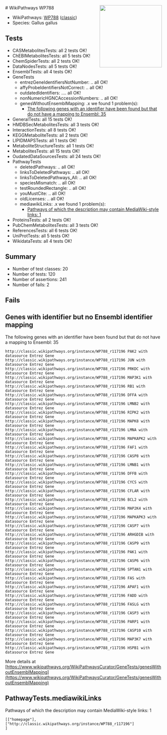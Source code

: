 <img style="float: right; width: 200px" src="https://upload.wikimedia.org/wikipedia/commons/thumb/8/83/Wplogo_with_text_500.png/640px-Wplogo_with_text_500.png" />
# WikiPathways WP788

* WikiPathways: [WP788](https://wikipathways.org/pathways/WP788) ([classic](https://classic.wikipathways.org/instance/WP788))
* Species: Gallus gallus
## Tests
* CASMetabolitesTests: all 2 tests OK!
* ChEBIMetabolitesTests: all 5 tests OK!
* ChemSpiderTests: all 2 tests OK!
* DataNodesTests: all 5 tests OK!
* EnsemblTests: all 4 tests OK!
* GeneTests
    * entrezGeneIdentifiersNotNumber: .. all OK!
    * affyProbeIdentifiersNotCorrect: .. all OK!
    * outdatedIdentifiers: .... all OK!
    * nonNumericHGNCAccessionNumbers: .. all OK!
    * genesWithoutEnsemblMapping: .x we found 1 problem(s):
        * [The following genes with an identifier have been found but that do not have a mapping to Ensembl: 35](#c4e54350)
* GeneralTests: all 15 tests OK!
* HMDBSecMetabolitesTests: all 3 tests OK!
* InteractionTests: all 8 tests OK!
* KEGGMetaboliteTests: all 2 tests OK!
* LIPIDMAPSTests: all 1 tests OK!
* MetaboliteStructureTests: all 1 tests OK!
* MetabolitesTests: all 15 tests OK!
* OudatedDataSourcesTests: all 24 tests OK!
* PathwayTests
    * deletedPathways: .. all OK!
    * linksToDeletedPathways: .. all OK!
    * linksToDeletedPathways_All: .. all OK!
    * speciesMismatch: .. all OK!
    * testRoundedRectangle: .. all OK!
    * youMustCite: .. all OK!
    * oldLicenses: .. all OK!
    * mediawikiLinks: .x we found 1 problem(s):
        * [Pathways of which the description may contain MediaWiki-style links: 1](#da69cf45)
* ProteinsTests: all 2 tests OK!
* PubChemMetabolitesTests: all 3 tests OK!
* ReferencesTests: all 6 tests OK!
* UniProtTests: all 5 tests OK!
* WikidataTests: all 4 tests OK!


## Summary

* Number of test classes: 20
* Number of tests: 120
* Number of assertions: 241
* Number of fails: 2

## Fails

<a name="c4e54350" />

## Genes with identifier but no Ensembl identifier mapping

The following genes with an identifier have been found but that do not have a mapping to Ensembl: 35
```
http://classic.wikipathways.org/instance/WP788_r117196 PAK2 with datasource Entrez Gene
http://classic.wikipathways.org/instance/WP788_r117196 JUN with datasource Entrez Gene
http://classic.wikipathways.org/instance/WP788_r117196 PRKDC with datasource Entrez Gene
http://classic.wikipathways.org/instance/WP788_r117196 MAP3K1 with datasource Entrez Gene
http://classic.wikipathways.org/instance/WP788_r117196 RB1 with datasource Entrez Gene
http://classic.wikipathways.org/instance/WP788_r117196 DFFA with datasource Entrez Gene
http://classic.wikipathways.org/instance/WP788_r117196 LMNB2 with datasource Entrez Gene
http://classic.wikipathways.org/instance/WP788_r117196 RIPK2 with datasource Entrez Gene
http://classic.wikipathways.org/instance/WP788_r117196 MAPK8 with datasource Entrez Gene
http://classic.wikipathways.org/instance/WP788_r117196 LMNA with datasource Entrez Gene
http://classic.wikipathways.org/instance/WP788_r117196 MAPKAPK2 with datasource Entrez Gene
http://classic.wikipathways.org/instance/WP788_r117196 FAF1 with datasource Entrez Gene
http://classic.wikipathways.org/instance/WP788_r117196 CASP8 with datasource Entrez Gene
http://classic.wikipathways.org/instance/WP788_r117196 LMNB1 with datasource Entrez Gene
http://classic.wikipathways.org/instance/WP788_r117196 DFFB with datasource Entrez Gene
http://classic.wikipathways.org/instance/WP788_r117196 CYCS with datasource Entrez Gene
http://classic.wikipathways.org/instance/WP788_r117196 CFLAR with datasource Entrez Gene
http://classic.wikipathways.org/instance/WP788_r117196 BCL2 with datasource Entrez Gene
http://classic.wikipathways.org/instance/WP788_r117196 MAP2K4 with datasource Entrez Gene
http://classic.wikipathways.org/instance/WP788_r117196 MAPKAPK3 with datasource Entrez Gene
http://classic.wikipathways.org/instance/WP788_r117196 CASP7 with datasource Entrez Gene
http://classic.wikipathways.org/instance/WP788_r117196 ARHGDIB with datasource Entrez Gene
http://classic.wikipathways.org/instance/WP788_r117196 CASP9 with datasource Entrez Gene
http://classic.wikipathways.org/instance/WP788_r117196 PAK1 with datasource Entrez Gene
http://classic.wikipathways.org/instance/WP788_r117196 CASP6 with datasource Entrez Gene
http://classic.wikipathways.org/instance/WP788_r117196 SPTAN1 with datasource Entrez Gene
http://classic.wikipathways.org/instance/WP788_r117196 FAS with datasource Entrez Gene
http://classic.wikipathways.org/instance/WP788_r117196 APAF1 with datasource Entrez Gene
http://classic.wikipathways.org/instance/WP788_r117196 FADD with datasource Entrez Gene
http://classic.wikipathways.org/instance/WP788_r117196 FASLG with datasource Entrez Gene
http://classic.wikipathways.org/instance/WP788_r117196 CASP3 with datasource Entrez Gene
http://classic.wikipathways.org/instance/WP788_r117196 PARP1 with datasource Entrez Gene
http://classic.wikipathways.org/instance/WP788_r117196 CASP10 with datasource Entrez Gene
http://classic.wikipathways.org/instance/WP788_r117196 MAP3K7 with datasource Entrez Gene
http://classic.wikipathways.org/instance/WP788_r117196 HSPB1 with datasource Entrez Gene
```

More details at [https://www.wikipathways.org/WikiPathwaysCurator/GeneTests/genesWithoutEnsemblMapping](https://www.wikipathways.org/WikiPathwaysCurator/GeneTests/genesWithoutEnsemblMapping)

<a name="da69cf45" />

## PathwayTests.mediawikiLinks

Pathways of which the description may contain MediaWiki-style links: 1
```
[["homepage"],
["http://classic.wikipathways.org/instance/WP788_r117196"]
]
```

